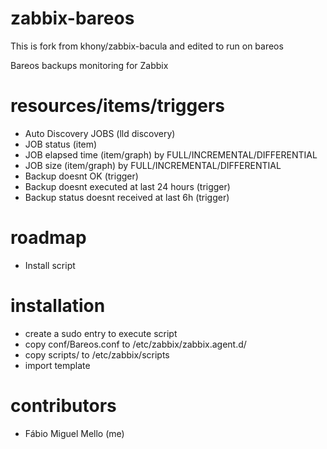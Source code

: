 zabbix-bareos
===
This is fork from khony/zabbix-bacula and edited to run on bareos

Bareos backups monitoring for Zabbix

resources/items/triggers
===
* Auto Discovery JOBS (lld discovery)
* JOB status (item)
* JOB elapsed time (item/graph) by FULL/INCREMENTAL/DIFFERENTIAL 
* JOB size (item/graph) by FULL/INCREMENTAL/DIFFERENTIAL
* Backup doesnt OK (trigger)
* Backup doesnt executed at last 24 hours (trigger)
* Backup status doesnt received at last 6h (trigger)

roadmap
===
* Install script

installation
===
* create a sudo entry to execute script
* copy conf/Bareos.conf to /etc/zabbix/zabbix.agent.d/
* copy scripts/ to /etc/zabbix/scripts
* import template

contributors
=====
* Fábio Miguel Mello (me)

